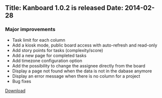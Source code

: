 Title: Kanboard 1.0.2 is released
Date: 2014-02-28
---

### Major improvements

- Task limit for each column
- Add a kiosk mode, public board access with auto-refresh and read-only
- Add story points for tasks (complexity/score)
- Add a new page for completed tasks
- Add timezone configuration option
- Add the possibility to change the assignee directly from the board
- Display a page not found when the data is not in the dabase anymore
- Display an error message when there is no column for a project
- Bug fixes

[Download](https://kanboard.net/kanboard-1.0.2.zip)

